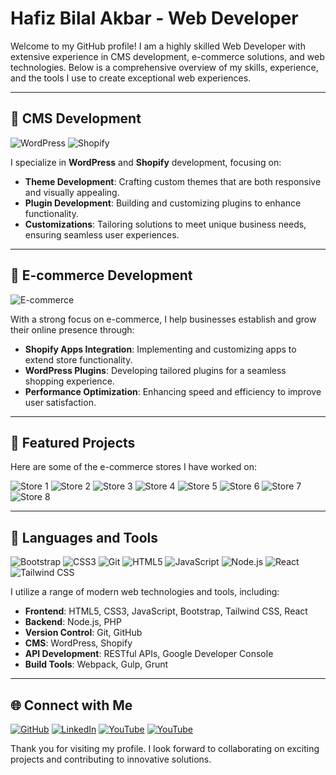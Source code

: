 # Hafiz Bilal Akbar - Web Developer

Welcome to my GitHub profile! I am a highly skilled Web Developer with extensive experience in CMS development, e-commerce solutions, and web technologies. Below is a comprehensive overview of my skills, experience, and the tools I use to create exceptional web experiences.

---

## 🚀 CMS Development

![WordPress](https://upload.wikimedia.org/wikipedia/commons/9/98/WordPress_blue_logo.svg) 
![Shopify](https://www.svgrepo.com/show/303503/shopify-logo.svg)

I specialize in **WordPress** and **Shopify** development, focusing on:

- **Theme Development**: Crafting custom themes that are both responsive and visually appealing.
- **Plugin Development**: Building and customizing plugins to enhance functionality.
- **Customizations**: Tailoring solutions to meet unique business needs, ensuring seamless user experiences.

---

## 🛒 E-commerce Development

![E-commerce](https://img.freepik.com/free-vector/flat-design-online-shopping-landing-page-template_23-2148532676.jpg?t=st=1723634387~exp=1723637987~hmac=910e5b27b04cce10ed3e39de53b140b085e4c0340b366f49f66837079c29009e&w=1380)

With a strong focus on e-commerce, I help businesses establish and grow their online presence through:

- **Shopify Apps Integration**: Implementing and customizing apps to extend store functionality.
- **WordPress Plugins**: Developing tailored plugins for a seamless shopping experience.
- **Performance Optimization**: Enhancing speed and efficiency to improve user satisfaction.

---

## 📂 Featured Projects

Here are some of the e-commerce stores I have worked on:

![Store 1](https://res.cloudinary.com/upwork-cloud/image/upload/c_scale,w_1000/v1687908860/catalog/1673836551244148736/pehp6lthvahqimy7jy5l.jpg)
![Store 2](https://res.cloudinary.com/upwork-cloud/image/upload/c_scale,w_1000/v1693566294/catalog/1697557568132345856/l45zbgup5pxtqu7jcufb.jpg)
![Store 3](https://www.zohowebstatic.com/sites/zweb/images/commerce/prebuilt-left.jpg)
![Store 4](https://www.rankbyfocus.com/wp-content/uploads/2020/07/ecommerce-website.jpg)
![Store 5](https://brightpixel.in/wp-content/uploads/2023/04/E-Commerce-Website.png)
![Store 6](https://aspiredigitalsolutions.com/wp-content/uploads/2022/07/chouchou.jpg)
![Store 7](https://res.cloudinary.com/upwork-cloud/image/upload/c_scale,w_1000/v1693627878/catalog/1697823488015060992/gyi0petfw9ddqhzfdabq.jpg)
![Store 8](https://img.freepik.com/premium-photo/website-that-has-website-website_98005-3632.jpg)

---

## 🔧 Languages and Tools

![Bootstrap](https://upload.wikimedia.org/wikipedia/commons/b/b2/Bootstrap_logo.svg) 
![CSS3](https://img.icons8.com/color/48/000000/css3.png)
![Git](https://img.icons8.com/color/48/000000/git.png)
![HTML5](https://img.icons8.com/color/48/000000/html-5.png)
![JavaScript](https://img.icons8.com/color/48/000000/javascript.png)
![Node.js](https://img.icons8.com/color/48/000000/nodejs.png)
![React](https://img.icons8.com/color/48/000000/react-native.png)
![Tailwind CSS](https://img.icons8.com/color/48/000000/tailwindcss.png)

I utilize a range of modern web technologies and tools, including:

- **Frontend**: HTML5, CSS3, JavaScript, Bootstrap, Tailwind CSS, React
- **Backend**: Node.js, PHP
- **Version Control**: Git, GitHub
- **CMS**: WordPress, Shopify
- **API Development**: RESTful APIs, Google Developer Console
- **Build Tools**: Webpack, Gulp, Grunt

---

## 🌐 Connect with Me

[![GitHub](https://img.shields.io/badge/GitHub-malikbilalakbar125-black?style=for-the-badge&logo=github)](https://github.com/malikbilalakbar125)
[![LinkedIn](https://img.shields.io/badge/LinkedIn-malikbilalakbar125-blue?style=for-the-badge&logo=linkedin)](https://linkedin.com/in/malikbilalakbar125)
[![YouTube](https://img.shields.io/badge/YouTube-quranvideoview-red?style=for-the-badge&logo=youtube)](https://www.youtube.com/channel/UC8n6HnSot8J0cxf-6Kjcq1g)
[![YouTube](https://img.shields.io/badge/YouTube-qurantranslationvideo-red?style=for-the-badge&logo=youtube)](https://www.youtube.com/channel/UCFu0g-YefKClJj9f1FE5nLg)

Thank you for visiting my profile. I look forward to collaborating on exciting projects and contributing to innovative solutions.
